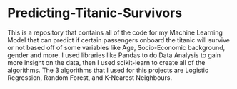 # Predicting-Titanic-Survivors
This is a repository that contains all of the code for my Machine Learning Model that can predict if certain passengers onboard the titanic will survive or not based off of some variables like Age, Socio-Economic background, gender and more. I used libraries like Pandas to do Data Analysis to gain more insight on the data, then I used scikit-learn to create all of the algorithms. The 3 algorithms that I used for this projects are Logistic Regression, Random Forest, and K-Nearest Neighbours.  
